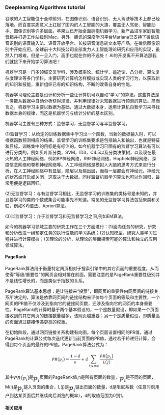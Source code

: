 ### Deeplearning Algorithms tutorial
谷歌的人工智能位于全球前列，在图像识别、语音识别、无人驾驶等技术上都已经落地。而百度实质意义上扛起了国内的人工智能的大旗，覆盖无人驾驶、智能助手、图像识别等许多层面。苹果业已开始全面拥抱机器学习，新产品进军家庭智能音箱并打造工作站级别Mac。另外，腾讯的深度学习平台Mariana已支持了微信语音识别的语音输入法、语音开放平台、长按语音消息转文本等产品，在微信图像识别中开始应用。全球前十大科技公司全部发力人工智能理论研究和应用的实现，虽然入门艰难，但是一旦入门，高手也就在你的不远处！
AI的开发离不开算法那我们就接下来开始学习算法吧！


机器学习是一门多领域交叉学科，涉及概率论、统计学、逼近论、凸分析、算法复杂度理论等多门学科。主要研究计算机怎样模拟或实现人类的学习行为，以获取新的知识和技能，重新组织已有的知识结构，不断的改善自身的性能。

机器学习理论主要是设计和分析一些让计算机可以自动“学习”的算法。这些算法是一类能从数据中自动分析获得规律，并利用规律对未知数据进行预测的算法。简而言之，机器学习主要以数据为基础，通过大数据本身，运用计算机自我学习来寻找数据本身的规律，而这是机器学习与统计分析的基本区别。

机器学习主要有三种方式：监督学习，无监督学习与半监督学习。

(1)监督学习：从给定的训练数据集中学习出一个函数，当新的数据输入时，可以根据函数预测相应的结果。监督学习的训练集要求是包括输入和输出，也就是特征和目标。训练集中的目标是有标注的。如今机器学习已固有的监督学习算法有可以进行分类的，例如贝叶斯分类，SVM，ID3，C4.5以及分类决策树，以及现在最火热的人工神经网络，例如BP神经网络，RBF神经网络，Hopfield神经网络、深度信念网络和卷积神经网络等。人工神经网络是模拟人大脑的思考方式来进行分析，在人工神经网络中有显层，隐层以及输出层，而每一层都会有神经元，神经元的状态或开启或关闭，这取决于大数据。同样监督机器学习算法也可以作回归，最常用便是逻辑回归。

(2)无监督学习：与有监督学习相比，无监督学习的训练集的类标号是未知的，并且要学习的类的个数或集合可能事先不知道。常见的无监督学习算法包括聚类和关联，例如K均值法、Apriori算法。

(3)半监督学习：介于监督学习和无监督学习之间,例如EM算法。

如今的机器学习领域主要的研究工作在三个方面进行：(1)面向任务的研究，研究和分析改进一组预定任务的执行性能的学习系统；(2)认知模型，研究人类学习过程并进行计算模拟；(3)理论的分析，从理论的层面探索可能的算法和独立的应用领域算法。

#### PageRank
PageRank算法用于衡量特定网页相对于搜索引擎中的其它页面的重要程度，从而使得“等级/重要性”的网页会相对排在前面。需要注意的是PageRank重要性级别并不是线性增长的，而是类似于指数的关系。

PageRank算法基本思想：是让链接来“投票”，即网页的重要性由网页间的链接关系所决定的，算法是依靠网页间的链接结构来评价每个页面的等级和主要性，一个网页的PR值不仅涉及到指向它的链接网页数，还涉及指向它的网页的本身重要性。PageRank的计算时基于两个基本假设的，一个是数量假设，即如果一个页面接收到的其它网页的链接数量越多，该网页越重要；另一个是质量假设，即质量高的页面通过链接传递更高的权重。

在初始阶段，通过网页链接关系构建有向图，每个页面设置相同的PR值，通过PageRank的计算公式每次迭代更新当前页面的PR值，通过若干轮递归计算，会得到每个页面的最终的PR值。PageRank算法公式为：
<p align="center">
<img width="200" align="center" src="../../images/71.jpg" />
</p>

其中<img width="50" align="center" src="../../images/72.jpg" />是<img width="20" align="center" src="../../images/73.jpg" />页面的PageRank值,n是所有页面的数量，<img width="20" align="center" src="../../images/73.jpg" />是不同的页面，M(i)是<img width="20" align="center" src="../../images/73.jpg" />链入页面的集合，L(j)是<img width="20" align="center" src="../../images/73.jpg" />链出页面的数量，d是阻尼系数（任意时刻用户到达某页面后并继续向后浏览的概率），d的取值范围为0到1。


#### 相关应用
